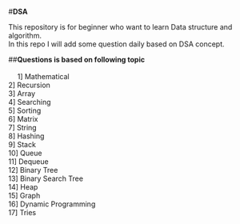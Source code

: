 #**DSA**  <br />
 
 This repository is for beginner who want to learn Data structure and algorithm.<br />
 In this repo I will add some question daily based on DSA concept.<br />
   
##**Questions is based on following topic**<br /><br />
  &emsp;  1] Mathematical <br /> 
    2] Recursion <br /> 
    3] Array <br /> 
    4] Searching <br /> 
    5] Sorting <br /> 
    6] Matrix <br />
    7] String <br />
    8] Hashing <br />
    9] Stack <br />
    10] Queue <br />
    11] Dequeue <br />
    12] Binary Tree <br />
    13] Binary Search Tree <br />
    14] Heap <br />
    15] Graph <br />
    16] Dynamic Programming <br />
    17] Tries <br />
    
